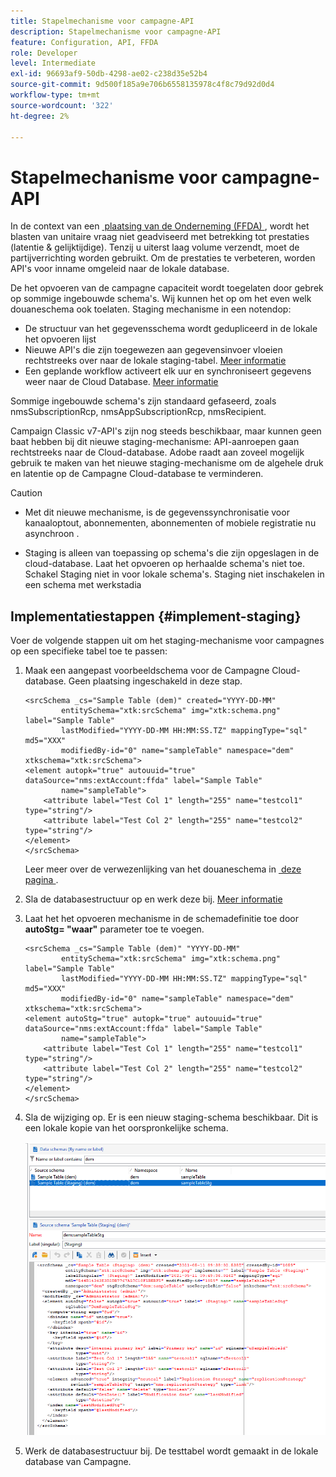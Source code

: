 ```yaml
---
title: Stapelmechanisme voor campagne-API
description: Stapelmechanisme voor campagne-API
feature: Configuration, API, FFDA
role: Developer
level: Intermediate
exl-id: 96693af9-50db-4298-ae02-c238d35e52b4
source-git-commit: 9d500f185a9e706b6558135978c4f8c79d92d0d4
workflow-type: tm+mt
source-wordcount: '322'
ht-degree: 2%

---
```


# Stapelmechanisme voor campagne-API

In de context van een [&#x200B; plaatsing van de Onderneming (FFDA) &#x200B;](enterprise-deployment.md), wordt het blasten van unitaire vraag niet geadviseerd met betrekking tot prestaties (latentie &amp; gelijktijdige). Tenzij u uiterst laag volume verzendt, moet de partijverrichting **&#x200B;**&#x200B;worden gebruikt. Om de prestaties te verbeteren, worden API&#39;s voor inname omgeleid naar de lokale database.

De het opvoeren van de campagne capaciteit wordt toegelaten door gebrek op sommige ingebouwde schema&#39;s. Wij kunnen het op om het even welk douaneschema ook toelaten. Staging mechanisme in een notendop:

* De structuur van het gegevensschema wordt gedupliceerd in de lokale het opvoeren lijst
* Nieuwe API&#39;s die zijn toegewezen aan gegevensinvoer vloeien rechtstreeks over naar de lokale staging-tabel. [Meer informatie](new-apis.md)
* Een geplande workflow activeert elk uur en synchroniseert gegevens weer naar de Cloud Database. [Meer informatie](replication.md)

Sommige ingebouwde schema&#39;s zijn standaard gefaseerd, zoals nmsSubscriptionRcp, nmsAppSubscriptionRcp, nmsRecipient.

Campaign Classic v7-API&#39;s zijn nog steeds beschikbaar, maar kunnen geen baat hebben bij dit nieuwe staging-mechanisme: API-aanroepen gaan rechtstreeks naar de Cloud-database. Adobe raadt aan zoveel mogelijk gebruik te maken van het nieuwe staging-mechanisme om de algehele druk en latentie op de Campagne Cloud-database te verminderen.

>[!CAUTION]
>
>* Met dit nieuwe mechanisme, is de gegevenssynchronisatie voor kanaaloptout, abonnementen, abonnementen of mobiele registratie nu asynchroon **&#x200B;**.
>
>* Staging is alleen van toepassing op schema&#39;s die zijn opgeslagen in de cloud-database. Laat het opvoeren op herhaalde schema&#39;s niet toe. Schakel Staging niet in voor lokale schema&#39;s. Staging niet inschakelen in een schema met werkstadia
>

## Implementatiestappen {#implement-staging}

Voer de volgende stappen uit om het staging-mechanisme voor campagnes op een specifieke tabel toe te passen:

1. Maak een aangepast voorbeeldschema voor de Campagne Cloud-database. Geen plaatsing ingeschakeld in deze stap.

   ```
   <srcSchema _cs="Sample Table (dem)" created="YYYY-DD-MM"
           entitySchema="xtk:srcSchema" img="xtk:schema.png" label="Sample Table"
           lastModified="YYYY-DD-MM HH:MM:SS.TZ" mappingType="sql" md5="XXX"
           modifiedBy-id="0" name="sampleTable" namespace="dem" xtkschema="xtk:srcSchema">
   <element autopk="true" autouuid="true" dataSource="nms:extAccount:ffda" label="Sample Table"
           name="sampleTable">
       <attribute label="Test Col 1" length="255" name="testcol1" type="string"/>
       <attribute label="Test Col 2" length="255" name="testcol2" type="string"/>
   </element>
   </srcSchema>
   ```

   Leer meer over de verwezenlijking van het douaneschema in [&#x200B; deze pagina &#x200B;](../dev/create-schema.md).

1. Sla de databasestructuur op en werk deze bij.  [Meer informatie](../dev/update-database-structure.md)

1. Laat het het opvoeren mechanisme in de schemadefinitie toe door **autoStg= &quot;waar&quot;** parameter toe te voegen.

   ```
   <srcSchema _cs="Sample Table (dem)" "YYYY-DD-MM"
           entitySchema="xtk:srcSchema" img="xtk:schema.png" label="Sample Table"
           lastModified="YYYY-DD-MM HH:MM:SS.TZ" mappingType="sql" md5="XXX"
           modifiedBy-id="0" name="sampleTable" namespace="dem" xtkschema="xtk:srcSchema">
   <element autoStg="true" autopk="true" autouuid="true" dataSource="nms:extAccount:ffda" label="Sample Table"
           name="sampleTable">
       <attribute label="Test Col 1" length="255" name="testcol1" type="string"/>
       <attribute label="Test Col 2" length="255" name="testcol2" type="string"/>
   </element>
   </srcSchema>
   ```

1. Sla de wijziging op. Er is een nieuw staging-schema beschikbaar. Dit is een lokale kopie van het oorspronkelijke schema.

   ![](assets/staging-mechanism.png)

1. Werk de databasestructuur bij. De testtabel wordt gemaakt in de lokale database van Campagne.
